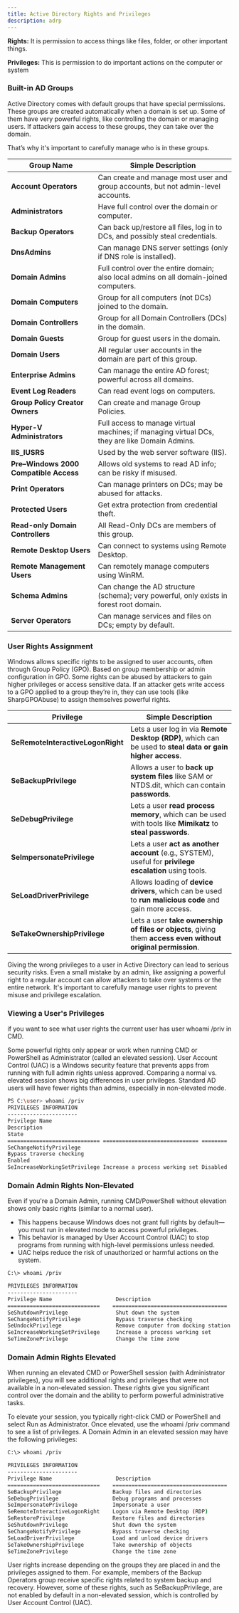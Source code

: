 ```yaml
---
title: Active Directory Rights and Privileges
description: adrp
---
```


**Rights:** It is permission to access things like files, folder, or other important things.

**Privileges:** This is permission to do important actions on the computer or system

### Built-in AD Groups

Active Directory comes with default groups that have special permissions. These groups are created automatically when a domain is set up. Some of them have very powerful rights, like controlling the domain or managing users. If attackers gain access to these groups, they can take over the domain.

That’s why it's important to carefully manage who is in these groups.

| **Group Name** | **Simple Description** |
| --- | --- |
| **Account Operators** | Can create and manage most user and group accounts, but not admin-level accounts. |
| **Administrators** | Have full control over the domain or computer. |
| **Backup Operators** | Can back up/restore all files, log in to DCs, and possibly steal credentials. |
| **DnsAdmins** | Can manage DNS server settings (only if DNS role is installed). |
| **Domain Admins** | Full control over the entire domain; also local admins on all domain-joined computers. |
| **Domain Computers** | Group for all computers (not DCs) joined to the domain. |
| **Domain Controllers** | Group for all Domain Controllers (DCs) in the domain. |
| **Domain Guests** | Group for guest users in the domain. |
| **Domain Users** | All regular user accounts in the domain are part of this group. |
| **Enterprise Admins** | Can manage the entire AD forest; powerful across all domains. |
| **Event Log Readers** | Can read event logs on computers. |
| **Group Policy Creator Owners** | Can create and manage Group Policies. |
| **Hyper-V Administrators** | Full access to manage virtual machines; if managing virtual DCs, they are like Domain Admins. |
| **IIS_IUSRS** | Used by the web server software (IIS). |
| **Pre–Windows 2000 Compatible Access** | Allows old systems to read AD info; can be risky if misused. |
| **Print Operators** | Can manage printers on DCs; may be abused for attacks. |
| **Protected Users** | Get extra protection from credential theft. |
| **Read-only Domain Controllers** | All Read-Only DCs are members of this group. |
| **Remote Desktop Users** | Can connect to systems using Remote Desktop. |
| **Remote Management Users** | Can remotely manage computers using WinRM. |
| **Schema Admins** | Can change the AD structure (schema); very powerful, only exists in forest root domain. |
| **Server Operators** | Can manage services and files on DCs; empty by default. |

### User Rights Assignment

Windows allows specific rights to be assigned to user accounts, often through Group Policy (GPO).  Based on group membership or admin configuration in GPO.  Some rights can be abused by attackers to gain higher privileges or access sensitive data. If an attacker gets write access to a GPO applied to a group they’re in, they can use tools (like SharpGPOAbuse) to assign themselves powerful rights.

| **Privilege** | **Simple Description** |
| --- | --- |
| **SeRemoteInteractiveLogonRight** | Lets a user log in via **Remote Desktop (RDP)**, which can be used to **steal data or gain higher access**. |
| **SeBackupPrivilege** | Allows a user to **back up system files** like SAM or NTDS.dit, which can contain **passwords**. |
| **SeDebugPrivilege** | Lets a user **read process memory**, which can be used with tools like **Mimikatz** to **steal passwords**. |
| **SeImpersonatePrivilege** | Lets a user **act as another account** (e.g., SYSTEM), useful for **privilege escalation** using tools. |
| **SeLoadDriverPrivilege** | Allows loading of **device drivers**, which can be used to **run malicious code** and gain more access. |
| **SeTakeOwnershipPrivilege** | Lets a user **take ownership of files or objects**, giving them **access even without original permission**. |

Giving the wrong privileges to a user in Active Directory can lead to serious security risks. Even a small mistake by an admin, like assigning a powerful right to a regular account can allow attackers to take over systems or the entire network. It's important to carefully manage user rights to prevent misuse and privilege escalation.

### Viewing a User's Privileges

if you want to see what user rights the current user has user whoami /priv in CMD. 

Some powerful rights only appear or work when running CMD or PowerShell as Administrator (called an elevated session). User Account Control (UAC) is a Windows security feature that prevents apps from running with full admin rights unless approved. Comparing a normal vs. elevated session shows big differences in user privileges. Standard AD users will have fewer rights than admins, especially in non-elevated mode.

```bash
PS C:\user> whoami /priv
PRIVILEGES INFORMATION
----------------------
Privilege Name
Description
State
============================= ============================== ========
SeChangeNotifyPrivilege
Bypass traverse checking
Enabled
SeIncreaseWorkingSetPrivilege Increase a process working set Disabled
```

### **Domain Admin Rights Non-Elevated**

Even if you're a Domain Admin, running CMD/PowerShell without elevation shows only basic rights (similar to a normal user).

- This happens because Windows does not grant full rights by default—you must run in elevated mode to access powerful privileges.
- This behavior is managed by User Account Control (UAC) to stop programs from running with high-level permissions unless needed.
- UAC helps reduce the risk of unauthorized or harmful actions on the system.

```bash
C:\> whoami /priv

PRIVILEGES INFORMATION
----------------------
Privilege Name                    Description                                  State
=============================    ====================================        ============
SeShutdownPrivilege               Shut down the system                         Disabled
SeChangeNotifyPrivilege           Bypass traverse checking                      Enabled
SeUndockPrivilege                 Remove computer from docking station          Disabled
SeIncreaseWorkingSetPrivilege     Increase a process working set               Disabled
SeTimeZonePrivilege               Change the time zone                          Disabled
```

### Domain Admin Rights Elevated

When running an elevated CMD or PowerShell session (with Administrator privileges), you will see additional rights and privileges that were not available in a non-elevated session. These rights give you significant control over the domain and the ability to perform powerful administrative tasks.

To elevate your session, you typically right-click CMD or PowerShell and select Run as Administrator. Once elevated, use the whoami /priv command to see a list of privileges. A Domain Admin in an elevated session may have the following privileges:

```bash
C:\> whoami /priv

PRIVILEGES INFORMATION
----------------------
Privilege Name                    Description                                      State
=============================    ====================================            ============
SeBackupPrivilege                Backup files and directories                    Enabled
SeDebugPrivilege                 Debug programs and processes                    Enabled
SeImpersonatePrivilege           Impersonate a user                             Enabled
SeRemoteInteractiveLogonRight    Logon via Remote Desktop (RDP)                   Enabled
SeRestorePrivilege               Restore files and directories                   Enabled
SeShutdownPrivilege              Shut down the system                            Enabled
SeChangeNotifyPrivilege          Bypass traverse checking                         Enabled
SeLoadDriverPrivilege            Load and unload device drivers                  Enabled
SeTakeOwnershipPrivilege         Take ownership of objects                       Enabled
SeTimeZonePrivilege              Change the time zone                             Enabled
```

User rights increase depending on the groups they are placed in and the privileges assigned to them. For example, members of the Backup Operators group receive specific rights related to system backup and recovery. However, some of these rights, such as SeBackupPrivilege, are not enabled by default in a non-elevated session, which is controlled by User Account Control (UAC).
